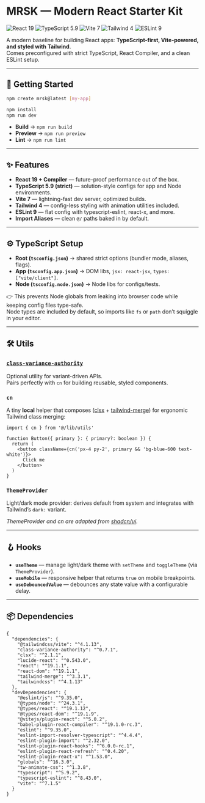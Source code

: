 # MRSK — Modern React Starter Kit

![React 19](https://img.shields.io/badge/React-19-61DAFB?logo=react&logoColor=white)
![TypeScript 5.9](https://img.shields.io/badge/TypeScript-5.9-3178C6?logo=typescript&logoColor=white)
![Vite 7](https://img.shields.io/badge/Vite-7-646CFF?logo=vite&logoColor=white)
![Tailwind 4](https://img.shields.io/badge/Tailwind-4-06B6D4?logo=tailwindcss&logoColor=white)
![ESLint 9](https://img.shields.io/badge/ESLint-9-4B32C3?logo=eslint&logoColor=white)

A modern baseline for building React apps: **TypeScript-first, Vite-powered, and styled with Tailwind**.  
Comes preconfigured with strict TypeScript, React Compiler, and a clean ESLint setup.

---

## 🚀 Getting Started

```bash
npm create mrsk@latest [my-app]
```

```bash
npm install
npm run dev
```

- **Build** → `npm run build`
- **Preview** → `npm run preview`
- **Lint** → `npm run lint`

---

## ✨ Features

- **React 19 + Compiler** — future-proof performance out of the box.
- **TypeScript 5.9 (strict)** — solution-style configs for app and Node environments.
- **Vite 7** — lightning-fast dev server, optimized builds.
- **Tailwind 4** — config-less styling with animation utilities included.
- **ESLint 9** — flat config with typescript-eslint, react-x, and more.
- **Import Aliases** — clean `@/` paths baked in by default.

---

## ⚙️ TypeScript Setup

- **Root (`tsconfig.json`)** → shared strict options (bundler mode, aliases, flags).
- **App (`tsconfig.app.json`)** → DOM libs, `jsx: react-jsx`, `types: ["vite/client"]`.
- **Node (`tsconfig.node.json`)** → Node libs for configs/tests.

👉 This prevents Node globals from leaking into browser code while keeping config files type-safe.  
Node types are included by default, so imports like `fs` or `path` don’t squiggle in your editor.

---

## 🛠 Utils

### [`class-variance-authority`](https://github.com/joe-bell/cva)

Optional utility for variant-driven APIs.  
Pairs perfectly with `cn` for building reusable, styled components.

### `cn`

A tiny **local** helper that composes ([clsx](https://github.com/lukeed/clsx) + [tailwind-merge](https://github.com/dcastil/tailwind-merge)) for ergonomic Tailwind class merging:

```tsx
import { cn } from '@/lib/utils'

function Button({ primary }: { primary?: boolean }) {
  return (
    <button className={cn('px-4 py-2', primary && 'bg-blue-600 text-white')}>
      Click me
    </button>
  )
}
```

### `ThemeProvider`

Light/dark mode provider: derives default from system and integrates with Tailwind’s `dark:` variant.

_ThemeProvider and cn are adapted from [shadcn/ui](https://ui.shadcn.com)._

---

## 🪝 Hooks

- **`useTheme`** — manage light/dark theme with `setTheme` and `toggleTheme` (via `ThemeProvider`).
- **`useMobile`** — responsive helper that returns `true` on mobile breakpoints.
- **`useDebouncedValue`** — debounces any state value with a configurable delay.

---

## 📦 Dependencies

```jsonc
{
  "dependencies": {
    "@tailwindcss/vite": "^4.1.13",
    "class-variance-authority": "^0.7.1",
    "clsx": "^2.1.1",
    "lucide-react": "^0.543.0",
    "react": "^19.1.1",
    "react-dom": "^19.1.1",
    "tailwind-merge": "^3.3.1",
    "tailwindcss": "^4.1.13"
  },
  "devDependencies": {
    "@eslint/js": "^9.35.0",
    "@types/node": "^24.3.1",
    "@types/react": "^19.1.12",
    "@types/react-dom": "^19.1.9",
    "@vitejs/plugin-react": "^5.0.2",
    "babel-plugin-react-compiler": "^19.1.0-rc.3",
    "eslint": "^9.35.0",
    "eslint-import-resolver-typescript": "^4.4.4",
    "eslint-plugin-import": "^2.32.0",
    "eslint-plugin-react-hooks": "^6.0.0-rc.1",
    "eslint-plugin-react-refresh": "^0.4.20",
    "eslint-plugin-react-x": "^1.53.0",
    "globals": "^16.3.0",
    "tw-animate-css": "^1.3.8",
    "typescript": "^5.9.2",
    "typescript-eslint": "^8.43.0",
    "vite": "^7.1.5"
  }
}
```
